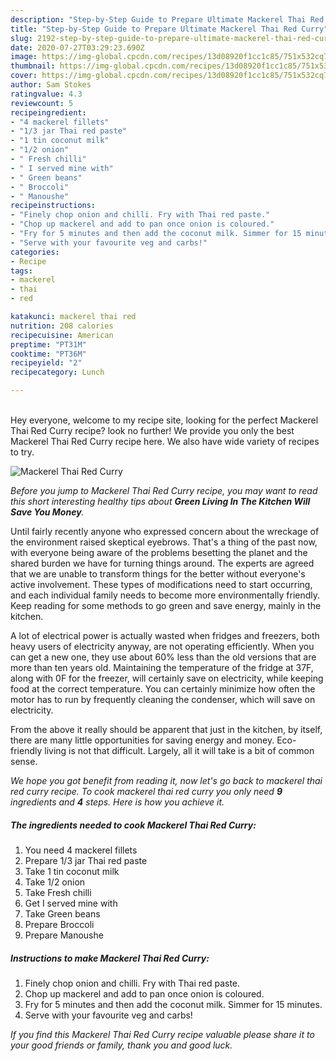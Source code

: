 ```yaml
---
description: "Step-by-Step Guide to Prepare Ultimate Mackerel Thai Red Curry"
title: "Step-by-Step Guide to Prepare Ultimate Mackerel Thai Red Curry"
slug: 2192-step-by-step-guide-to-prepare-ultimate-mackerel-thai-red-curry
date: 2020-07-27T03:29:23.690Z
image: https://img-global.cpcdn.com/recipes/13d08920f1cc1c85/751x532cq70/mackerel-thai-red-curry-recipe-main-photo.jpg
thumbnail: https://img-global.cpcdn.com/recipes/13d08920f1cc1c85/751x532cq70/mackerel-thai-red-curry-recipe-main-photo.jpg
cover: https://img-global.cpcdn.com/recipes/13d08920f1cc1c85/751x532cq70/mackerel-thai-red-curry-recipe-main-photo.jpg
author: Sam Stokes
ratingvalue: 4.3
reviewcount: 5
recipeingredient:
- "4 mackerel fillets"
- "1/3 jar Thai red paste"
- "1 tin coconut milk"
- "1/2 onion"
- " Fresh chilli"
- " I served mine with"
- " Green beans"
- " Broccoli"
- " Manoushe"
recipeinstructions:
- "Finely chop onion and chilli. Fry with Thai red paste."
- "Chop up mackerel and add to pan once onion is coloured."
- "Fry for 5 minutes and then add the coconut milk. Simmer for 15 minutes."
- "Serve with your favourite veg and carbs!"
categories:
- Recipe
tags:
- mackerel
- thai
- red

katakunci: mackerel thai red 
nutrition: 208 calories
recipecuisine: American
preptime: "PT31M"
cooktime: "PT36M"
recipeyield: "2"
recipecategory: Lunch

---
```

<br>
Hey everyone, welcome to my recipe site, looking for the perfect Mackerel Thai Red Curry recipe? look no further! We provide you only the best Mackerel Thai Red Curry recipe here. We also have wide variety of recipes to try.
<br>


![Mackerel Thai Red Curry](https://img-global.cpcdn.com/recipes/13d08920f1cc1c85/751x532cq70/mackerel-thai-red-curry-recipe-main-photo.jpg)

<i>Before you jump to Mackerel Thai Red Curry recipe, you may want to read this short interesting healthy tips about 
<strong>Green Living In The Kitchen Will Save You Money</strong>.</i>
</br>

Until fairly recently anyone who expressed concern about the wreckage of the environment raised skeptical eyebrows. That's a thing of the past now, with everyone being aware of the problems besetting the planet and the shared burden we have for turning things around. The experts are agreed that we are unable to transform things for the better without everyone's active involvement. These types of modifications need to start occurring, and each individual family needs to become more environmentally friendly. Keep reading for some methods to go green and save energy, mainly in the kitchen.

A lot of electrical power is actually wasted when fridges and freezers, both heavy users of electricity anyway, are not operating efficiently. When you can get a new one, they use about 60% less than the old versions that are more than ten years old. Maintaining the temperature of the fridge at 37F, along with 0F for the freezer, will certainly save on electricity, while keeping food at the correct temperature. You can certainly minimize how often the motor has to run by frequently cleaning the condenser, which will save on electricity.

From the above it really should be apparent that just in the kitchen, by itself, there are many little opportunities for saving energy and money. Eco-friendly living is not that difficult. Largely, all it will take is a bit of common sense.


<i>We hope you got benefit from reading it, now let's go back to mackerel thai red curry recipe. To cook mackerel thai red curry you only need <strong>9</strong> ingredients and <strong>4</strong> steps. Here is how you achieve it.
</i>

##### The ingredients needed to cook Mackerel Thai Red Curry:

1. You need 4 mackerel fillets
1. Prepare 1/3 jar Thai red paste
1. Take 1 tin coconut milk
1. Take 1/2 onion
1. Take  Fresh chilli
1. Get  I served mine with
1. Take  Green beans
1. Prepare  Broccoli
1. Prepare  Manoushe


##### Instructions to make Mackerel Thai Red Curry:

1. Finely chop onion and chilli. Fry with Thai red paste.
1. Chop up mackerel and add to pan once onion is coloured.
1. Fry for 5 minutes and then add the coconut milk. Simmer for 15 minutes.
1. Serve with your favourite veg and carbs!


<i>If you find this Mackerel Thai Red Curry recipe valuable please share it to your good friends or family, thank you and good luck.</i>
